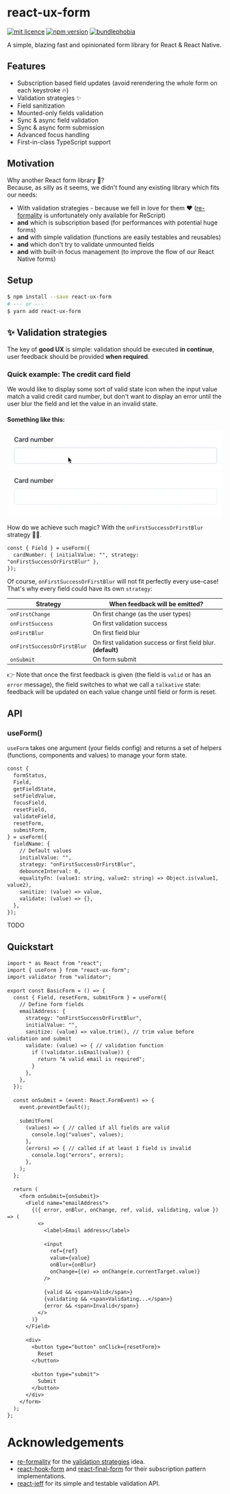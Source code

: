 # react-ux-form

[![mit licence](https://img.shields.io/dub/l/vibe-d.svg?style=for-the-badge)](https://github.com/swan-io/react-ux-form/blob/master/LICENSE)
[![npm version](https://img.shields.io/npm/v/react-ux-form?style=for-the-badge)](https://www.npmjs.org/package/react-ux-form)
[![bundlephobia](https://img.shields.io/bundlephobia/minzip/react-ux-form?label=size&style=for-the-badge)](https://bundlephobia.com/result?p=react-ux-form)

A simple, blazing fast and opinionated form library for React & React Native.

## Features

- Subscription based field updates (avoid rerendering the whole form on each keystroke 🔥)
- Validation strategies ✨
- Field sanitization
- Mounted-only fields validation
- Sync & async field validation
- Sync & async form submission
- Advanced focus handling
- First-in-class TypeScript support

## Motivation

Why another React form library 🤔?<br>
Because, as silly as it seems, we didn't found any existing library which fits our needs:

- With validation strategies - because we fell in love for them ♥️ ([re-formality](https://github.com/MinimaHQ/re-formality) is unfortunately only available for ReScript)
- **and** which is subscription based (for performances with potential huge forms)
- **and** with simple validation (functions are easily testables and reusables)
- **and** which don't try to validate unmounted fields
- **and** with built-in focus management (to improve the flow of our React Native forms)

## Setup

```bash
$ npm install --save react-ux-form
# --- or ---
$ yarn add react-ux-form
```

## ✨ Validation strategies

The key of **good UX** is simple: validation should be executed **in continue**, user feedback should be provided **when required**.

### Quick example: The credit card field

We would like to display some sort of valid state icon when the input value match a valid credit card number, but don't want to display an error until the user blur the field and let the value in an invalid state.

#### Something like this:

![Valid credit card](docs/credit-card-valid.gif)
![Invalid credit card](docs/credit-card-error.gif)

How do we achieve such magic? With the `onFirstSuccessOrFirstBlur` strategy 🧙‍♂️.<br>

```tsx
const { Field } = useForm({
  cardNumber: { initialValue: "", strategy: "onFirstSuccessOrFirstBlur" },
});
```

Of course, `onFirstSuccessOrFirstBlur` will not fit perfectly every use-case!<br>
That's why every field could have its own `strategy`:

| Strategy                    | When feedback will be emitted?                                 |
| --------------------------- | -------------------------------------------------------------- |
| `onFirstChange`             | On first change (as the user types)                            |
| `onFirstSuccess`            | On first validation success                                    |
| `onFirstBlur`               | On first field blur                                            |
| `onFirstSuccessOrFirstBlur` | On first validation success or first field blur. **(default)** |
| `onSubmit`                  | On form submit                                                 |

👉 Note that once the first feedback is given (the field is `valid` or has an `error` message), the field switches to what we call a `talkative` state: feedback will be updated on each value change until field or form is reset.

## API

### useForm()

`useForm` takes one argument (your fields config) and returns a set of helpers (functions, components and values) to manage your form state.

```tsx
const {
  formStatus,
  Field,
  getFieldState,
  setFieldValue,
  focusField,
  resetField,
  validateField,
  resetForm,
  submitForm,
} = useForm({
  fieldName: {
    // Default values
    initialValue: "",
    strategy: "onFirstSuccessOrFirstBlur",
    debounceInterval: 0,
    equalityFn: (value1: string, value2: string) => Object.is(value1, value2),
    sanitize: (value) => value,
    validate: (value) => {},
  },
});
```

TODO

## Quickstart

```tsx
import * as React from "react";
import { useForm } from "react-ux-form";
import validator from "validator";

export const BasicForm = () => {
  const { Field, resetForm, submitForm } = useForm({
    // Define form fields
    emailAddress: {
      strategy: "onFirstSuccessOrFirstBlur",
      initialValue: "",
      sanitize: (value) => value.trim(), // trim value before validation and submit
      validate: (value) => { // validation function
        if (!validator.isEmail(value)) {
          return "A valid email is required";
        }
      },
    },
  });

  const onSubmit = (event: React.FormEvent) => {
    event.preventDefault();

    submitForm(
      (values) => { // called if all fields are valid
        console.log("values", values);
      },
      (errors) => { // called if at least 1 field is invalid
        console.log("errors", errors);
      },
    );
  };

  return (
    <form onSubmit={onSubmit}>
      <Field name="emailAddress">
        {({ error, onBlur, onChange, ref, valid, validating, value }) => (
          <>
            <label>Email address</label>

            <input
              ref={ref}
              value={value}
              onBlur={onBlur}
              onChange={(e) => onChange(e.currentTarget.value)}
            />

            {valid && <span>Valid</span>}
            {validating && <span>Validating...</span>}
            {error && <span>Invalid</span>}
          </>
        )}
      </Field>

      <div>
        <button type="button" onClick={resetForm}>
          Reset
        </button>

        <button type="submit">
          Submit
        </button>
      </div>
    </form>
  );
};
```

# Acknowledgements

- [re-formality](https://github.com/MinimaHQ/re-formality) for the [validation strategies](https://github.com/MinimaHQ/re-formality/blob/master/docs/02-ValidationStrategies.md) idea.
- [react-hook-form](https://react-hook-form.com/) and [react-final-form](https://github.com/final-form/react-final-form) for their subscription pattern implementations.
- [react-jeff](https://github.com/jamiebuilds/react-jeff) for its simple and testable validation API.
